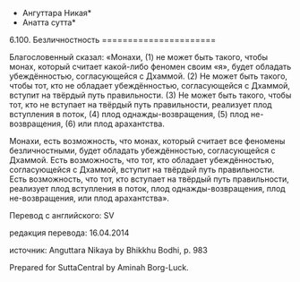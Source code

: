 * Ангуттара Никая*
* Анатта сутта*

6\.100\. Безличностность
\=\=\=\=\=\=\=\=\=\=\=\=\=\=\=\=\=\=\=\=\=\=

Благословенный сказал: «Монахи, \(1\) не может быть такого, чтобы монах, который считает какой\-либо феномен своим «я», будет обладать убеждённостью, согласующейся с Дхаммой\. \(2\) Не может быть такого, чтобы тот, кто не обладает убеждённостью, согласующейся с Дхаммой, вступит на твёрдый путь правильности\. \(3\) Не может быть такого, чтобы тот, кто не вступает на твёрдый путь правильности, реализует плод вступления в поток, \(4\) плод однажды\-возвращения, \(5\) плод не\-возвращения, \(6\) или плод арахантства\.

Монахи, есть возможность, что монах, который считает все феномены безличностными, будет обладать убеждённостью, согласующейся с Дхаммой\. Есть возможность, что тот, кто обладает убеждённостью, согласующейся с Дхаммой, вступит на твёрдый путь правильности\. Есть возможность, что тот, кто вступает на твёрдый путь правильности, реализует плод вступления в поток, плод однажды\-возвращения, плод не\-возвращения, или плод арахантства»\.

Перевод с английского: SV

редакция перевода: 16\.04\.2014

источник: Anguttara Nikaya by Bhikkhu Bodhi, p\. 983

Prepared for SuttaCentral by Aminah Borg\-Luck\.